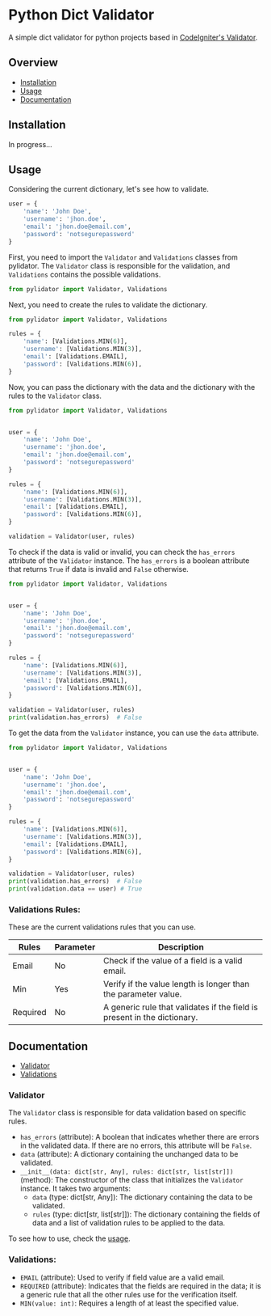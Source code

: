 # Python Dict Validator

A simple dict validator for python projects based in [CodeIgniter's Validator](https://codeigniter4.github.io/userguide/libraries/validation.html).

## Overview

- [Installation](#installation)
- [Usage](#usage)
- [Documentation](#documentation)

## Installation

In progress...

## Usage

Considering the current dictionary, let's see how to validate.

```python
user = {
    'name': 'John Doe',
    'username': 'jhon.doe',
    'email': 'jhon.doe@email.com',
    'password': 'notsegurepassword'
}
```

First, you need to import the `Validator` and `Validations` classes from pylidator. The `Validator` class is responsible for the validation, and `Validations` contains the possible validations.

```python
from pylidator import Validator, Validations
```

Next, you need to create the rules to validate the dictionary.

```python
from pylidator import Validator, Validations

rules = {
    'name': [Validations.MIN(6)],
    'username': [Validations.MIN(3)],
    'email': [Validations.EMAIL],
    'password': [Validations.MIN(6)],
}
```

Now, you can pass the dictionary with the data and the dictionary with the rules to the `Validator` class.

```python
from pylidator import Validator, Validations


user = {
    'name': 'John Doe',
    'username': 'jhon.doe',
    'email': 'jhon.doe@email.com',
    'password': 'notsegurepassword'
}

rules = {
    'name': [Validations.MIN(6)],
    'username': [Validations.MIN(3)],
    'email': [Validations.EMAIL],
    'password': [Validations.MIN(6)],
}

validation = Validator(user, rules)
```

To check if the data is valid or invalid, you can check the `has_errors` attribute of the `Validator` instance. The `has_errors` is a boolean attribute that returns `True` if data is invalid and `False` otherwise.

```python
from pylidator import Validator, Validations


user = {
    'name': 'John Doe',
    'username': 'jhon.doe',
    'email': 'jhon.doe@email.com',
    'password': 'notsegurepassword'
}

rules = {
    'name': [Validations.MIN(6)],
    'username': [Validations.MIN(3)],
    'email': [Validations.EMAIL],
    'password': [Validations.MIN(6)],
}

validation = Validator(user, rules)
print(validation.has_errors)  # False
```

To get the data from the `Validator` instance, you can use the `data` attribute.

```python
from pylidator import Validator, Validations


user = {
    'name': 'John Doe',
    'username': 'jhon.doe',
    'email': 'jhon.doe@email.com',
    'password': 'notsegurepassword'
}

rules = {
    'name': [Validations.MIN(6)],
    'username': [Validations.MIN(3)],
    'email': [Validations.EMAIL],
    'password': [Validations.MIN(6)],
}

validation = Validator(user, rules)
print(validation.has_errors)  # False
print(validation.data == user) # True
```

### Validations Rules:

These are the current validations rules that you can use.

| Rules | Parameter | Description |
| --- | --- | --- |
| Email | No | Check if the value of a field is a valid email. |
| Min | Yes | Verify if the value length is longer than the parameter value. |
| Required | No | A generic rule that validates if the field is present in the dictionary. |

## Documentation

- [Validator](#validator)
- [Validations](#validations)

### Validator

The `Validator` class is responsible for data validation based on specific rules.

- `has_errors` (attribute): A boolean that indicates whether there are errors in the validated data. If there are no errors, this attribute will be `False`.
- `data` (attribute): A dictionary containing the unchanged data to be validated.
- `__init__(data: dict[str, Any], rules: dict[str, list[str]])` (method): The constructor of the class that initializes the `Validator` instance. It takes two arguments:
  - `data` (type: dict[str, Any]): The dictionary containing the data to be validated.
  - `rules` (type: dict[str, list[str]]): The dictionary containing the fields of data and a list of validation rules to be applied to the data.

To see how to use, check the [usage](#usage).

### Validations:

- `EMAIL` (attribute): Used to verify if field value are a valid email.
- `REQUIRED` (attribute): Indicates that the fields are required in the data; it is a generic rule that all the other rules use for the verification itself.
- `MIN(value: int)`: Requires a length of at least the specified value.

